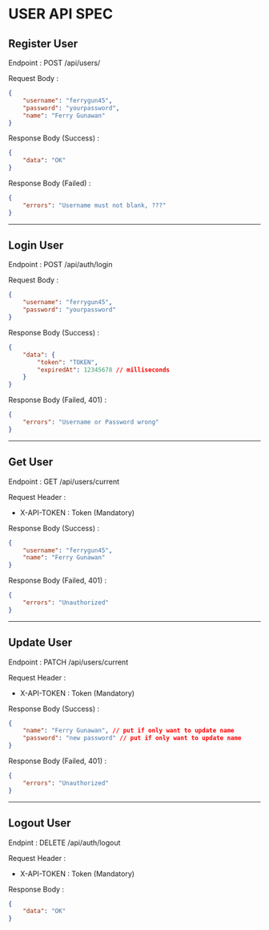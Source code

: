 # USER API SPEC

## Register User

Endpoint : POST /api/users/

Request Body :

```json
{
	"username": "ferrygun45",
	"password": "yourpassword",
	"name": "Ferry Gunawan"
}
```

Response Body (Success) :

```json
{
	"data": "OK"
}
```

Response Body (Failed) :

```json
{
	"errors": "Username must not blank, ???"
}
```

---

## Login User

Endpoint : POST /api/auth/login

Request Body :

```json
{
	"username": "ferrygun45",
	"password": "yourpassword"
}
```

Response Body (Success) :

```json
{
	"data": {
		"token": "TOKEN",
		"expiredAt": 12345678 // milliseconds
	}
}
```

Response Body (Failed, 401) :

```json
{
	"errors": "Username or Password wrong"
}
```

---

## Get User

Endpoint : GET /api/users/current

Request Header :

- X-API-TOKEN : Token (Mandatory)

Response Body (Success) :

```json
{
	"username": "ferrygun45",
	"name": "Ferry Gunawan"
}
```

Response Body (Failed, 401) :

```json
{
	"errors": "Unauthorized"
}
```

---

## Update User

Endpoint : PATCH /api/users/current

Request Header :

- X-API-TOKEN : Token (Mandatory)

Response Body (Success) :

```json
{
	"name": "Ferry Gunawan", // put if only want to update name
	"password": "new password" // put if only want to update name
}
```

Response Body (Failed, 401) :

```json
{
	"errors": "Unauthorized"
}
```

---

## Logout User

Endpint : DELETE /api/auth/logout

Request Header :

- X-API-TOKEN : Token (Mandatory)

Response Body :

```json
{
	"data": "OK"
}
```
